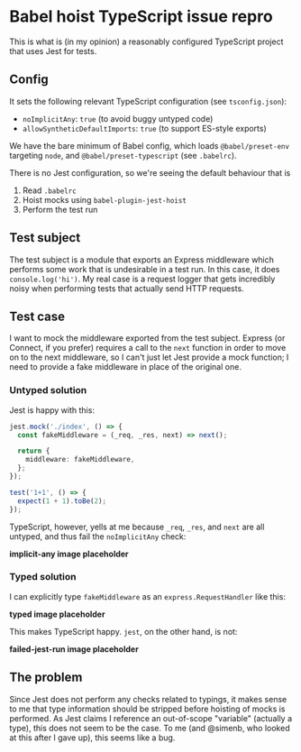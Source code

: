 # Babel hoist TypeScript issue repro

This is what is (in my opinion) a reasonably configured TypeScript project that uses Jest for tests.

## Config

It sets the following relevant TypeScript configuration (see `tsconfig.json`):

- `noImplicitAny`: `true` (to avoid buggy untyped code)
- `allowSyntheticDefaultImports`: `true` (to support ES-style exports)

We have the bare minimum of Babel config, which loads `@babel/preset-env` targeting `node`, and `@babel/preset-typescript` (see `.babelrc`).

There is no Jest configuration, so we're seeing the default behaviour that is

1. Read `.babelrc`
2. Hoist mocks using `babel-plugin-jest-hoist`
3. Perform the test run

## Test subject

The test subject is a module that exports an Express middleware which performs some work that is undesirable in a test run. In this case, it does `console.log('hi')`. My real case is a request logger that gets incredibly noisy when performing tests that actually send HTTP requests.

## Test case

I want to mock the middleware exported from the test subject. Express (or Connect, if you prefer) requires a call to the `next` function in order to move on to the next middleware, so I can't just let Jest provide a mock function; I need to provide a fake middleware in place of the original one.

### Untyped solution

Jest is happy with this:

```ts
jest.mock('./index', () => {
  const fakeMiddleware = (_req, _res, next) => next();

  return {
    middleware: fakeMiddleware,
  };
});

test('1+1', () => {
  expect(1 + 1).toBe(2);
});
```

TypeScript, however, yells at me because `_req`, `_res`, and `next` are all untyped, and thus fail the `noImplicitAny` check:

__implicit-any image placeholder__

### Typed solution

I can explicitly type `fakeMiddleware` as an `express.RequestHandler` like this:

__typed image placeholder__

This makes TypeScript happy. `jest`, on the other hand, is not:

__failed-jest-run image placeholder__

## The problem

Since Jest does not perform any checks related to typings, it makes sense to me that type information should be stripped before hoisting of mocks is performed. As Jest claims I reference an out-of-scope "variable" (actually a type), this does not seem to be the case. To me (and @simenb, who looked at this after I gave up), this seems like a bug. 
